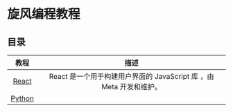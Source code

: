 # 旋风编程教程

## 目录

|          教程          |                                 描述                                 |
| :---------------------: | :------------------------------------------------------------------: |
|  [React](react/README.md)  | React 是一个用于构建用户界面的 JavaScript 库 ，由 Meta 开发和维护。 |
| [Python](python/README.md) |                                                                      |
